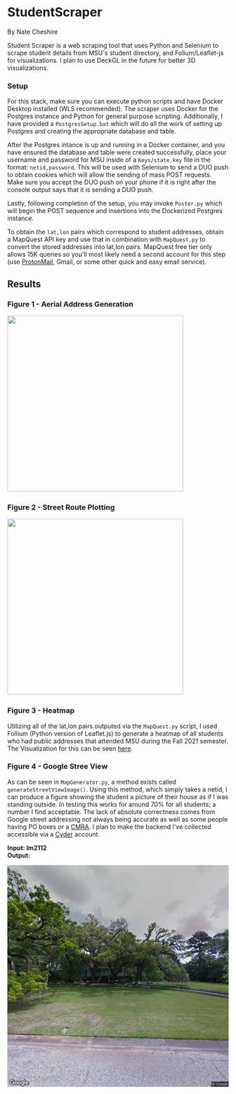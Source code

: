 # StudentScraper 

By Nate Cheshire

Student Scraper is a web scraping tool that uses Python and Selenium to scrape student details from MSU's student directory, and Folium/Leaflet-js for visualizations. I plan to use DeckGL in the future for better 3D visualizations.

### Setup

For this stack, make sure you can execute python scripts and have Docker Desktop installed (WLS recommended). The scraper uses Docker for the Postgres instance and Python for general purpose scripting. Additionally, I have provided a `PostgresSetup.bat` which will do all the work of setting up Postgres and creating the appropriate database and table.

After the Postgres intance is up and running in a Docker container, and you have ensured the database and table were created successfully, place your username and password for MSU inside of a `Keys/state.key` file in the format: `netid,password`. This will be used with Selenium to send a DUO push to obtain cookies which will allow the sending of mass POST requests. Make sure you accept the DUO push on your phone if it is right after the console output says that it is sending a DUO push.

Lastly, following completion of the setup, you may invoke `Poster.py` which will begin the POST sequence and insertions into the Dockerized Postgres instance.

To obtain the `lat,lon` pairs which correspond to student addresses, obtain a MapQuest API key and use that in combination with `MapQuest.py` to convert the stored addresses into lat,lon pairs. MapQuest free tier only allows 15K queries so you'll most likely need a second account for this step (use [ProtonMail](https://proton.me/mail), Gmail, or some other quick and easy email service).

## Results

### Figure 1 - Aerial Address Generation

<img src="https://i.imgur.com/mS6MiE7.png" data-canonical-src="https://i.imgur.com/mS6MiE7.png" width = 400px height = 400px/>

<br/>

### Figure 2 - Street Route Plotting

<img src="https://i.imgur.com/GunFwRK.png" data-canonical-src="https://i.imgur.com/GunFwRK.png" width = 400px height = 400px/>

<br/>

### Figure 3 - Heatmap

Utilizing all of the lat,lon pairs outputed via the `MapQuest.py` script, I used Follium (Python version of Leaflet.js) to generate a heatmap of all students who had public addresses that attended MSU during the Fall 2021 semester. The Visualization for this can be seen [here](https://nathancheshire.github.io/StudentHeatFall2021).

### Figure 4 - Google Stree View

As can be seen in `MapGenerator.py`, a method exists called `generateStreetViewImage()`. Using this method, which simply takes a netid, I can produce a figure showing the student a picture of their house as if I was standing outside. In testing this works for around 70% for all students; a number I find acceptable. The lack of absolute correctness comes from Google street addressing not always being accurate as well as some people having PO boxes or a [CMRA](https://faq.usps.com/s/article/Mail-Services-at-Non-Postal-Sites-CMRA#:~:text=Provider%20Goes%20Out%20of%20Business,location%20with%20newly%20paid%20postage.). I plan to make the backend I've collected accessible via a [Cyder](https://github.com/NathanCheshire/Cyder) account.

<b>Input: lm2112</b>
<br/>
<b>Output:</b>

![](./Figures/lm2112_StreetView.png)
